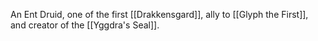 An Ent Druid, one of the first [[Drakkensgard]], ally to [[Glyph the First]], and creator of the [[Yggdra's Seal]].

